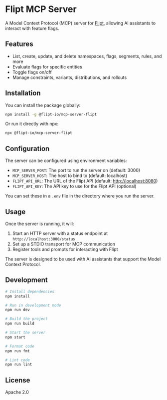 # Flipt MCP Server

A Model Context Protocol (MCP) server for [Flipt](https://flipt.io), allowing AI assistants to interact with feature flags.

## Features

- List, create, update, and delete namespaces, flags, segments, rules, and more
- Evaluate flags for specific entities
- Toggle flags on/off
- Manage constraints, variants, distributions, and rollouts

## Installation

You can install the package globally:

```bash
npm install -g @flipt-io/mcp-server-flipt
```

Or run it directly with npx:

```bash
npx @flipt-io/mcp-server-flipt
```

## Configuration

The server can be configured using environment variables:

- `MCP_SERVER_PORT`: The port to run the server on (default: 3000)
- `MCP_SERVER_HOST`: The host to bind to (default: localhost)
- `FLIPT_API_URL`: The URL of the Flipt API (default: <http://localhost:8080>)
- `FLIPT_API_KEY`: The API key to use for the Flipt API (optional)

You can set these in a `.env` file in the directory where you run the server.

## Usage

Once the server is running, it will:

1. Start an HTTP server with a status endpoint at `http://localhost:3000/status`
2. Set up a STDIO transport for MCP communication
3. Register tools and prompts for interacting with Flipt

The server is designed to be used with AI assistants that support the Model Context Protocol.

## Development

```bash
# Install dependencies
npm install

# Run in development mode
npm run dev

# Build the project
npm run build

# Start the server
npm start

# Format code
npm run fmt

# Lint code
npm run lint
```

## License

Apache 2.0
